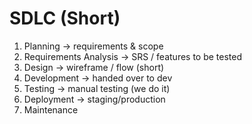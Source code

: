 # SDLC (Short)
1. Planning → requirements & scope
2. Requirements Analysis → SRS / features to be tested
3. Design → wireframe / flow (short)
4. Development → handed over to dev
5. Testing → manual testing (we do it)
6. Deployment → staging/production
7. Maintenance


